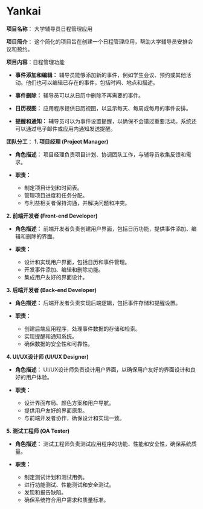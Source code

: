 # Yankai
**项目名称**： 大学辅导员日程管理应用

**项目简介**： 这个简化的项目旨在创建一个日程管理应用，帮助大学辅导员安排会议和预约。

**项目内容**：日程管理功能

   - **事件添加和编辑：** 辅导员能够添加新的事件，例如学生会议、预约或其他活动。他们也可以编辑已存在的事件，包括时间、地点和描述。

   - **事件删除：** 辅导员可以从日历中删除不再需要的事件。

   - **日历视图：** 应用程序提供日历视图，以显示每天、每周或每月的事件安排。

   - **提醒和通知：** 辅导员可以为事件设置提醒，以确保不会错过重要活动。系统还可以通过电子邮件或应用内通知发送提醒。




**团队分工**：
**1. 项目经理 (Project Manager)**

- **角色描述：** 项目经理负责项目计划、协调团队工作，与辅导员收集反馈和需求。

- **职责：**
  - 制定项目计划和时间表。
  - 管理项目进度和任务分配。
  - 与利益相关者保持沟通，并解决问题和冲突。

**2. 前端开发者 (Front-end Developer)**

- **角色描述：** 前端开发者负责创建用户界面，包括日历功能，提供事件添加、编辑和删除的界面。

- **职责：**
  - 设计和实现用户界面，包括日历和事件管理。
  - 开发事件添加、编辑和删除功能。
  - 集成用户友好的界面设计。

**3. 后端开发者 (Back-end Developer)**

- **角色描述：** 后端开发者负责实现后端逻辑，包括事件存储和提醒设置。

- **职责：**
  - 创建后端应用程序，处理事件数据的存储和检索。
  - 实现提醒和通知系统。
  - 确保数据的安全性和可靠性。

**4. UI/UX设计师 (UI/UX Designer)**

- **角色描述：** UI/UX设计师负责设计用户界面，以确保用户友好的界面设计和良好的用户体验。

- **职责：**
  - 设计界面布局、颜色方案和用户导航。
  - 提供用户友好的界面原型。
  - 与前端开发者协作，确保设计和实现一致。

**5. 测试工程师 (QA Tester)**

- **角色描述：** 测试工程师负责测试应用程序的功能、性能和安全性，确保系统质量。

- **职责：**
  - 制定测试计划和测试用例。
  - 进行功能测试、性能测试和安全测试。
  - 发现和报告缺陷。
  - 确保系统符合用户需求和质量标准。




